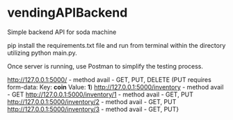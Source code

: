 # vendingAPIBackend
 Simple backend API for soda machine

pip install the requirements.txt file and run from terminal within the directory utilizing python main.py.

Once server is running, use Postman to simplify the testing process. 

http://127.0.0.1:5000/   -   method avail - GET, PUT, DELETE (PUT requires form-data: Key: **coin** Value: **1**)
http://127.0.0.1:5000/inventory   -   method avail - GET
http://127.0.0.1:5000/inventory/1   -   method avail - GET, PUT
http://127.0.0.1:5000/inventory/2   -   method avail - GET, PUT
http://127.0.0.1:5000/inventory/3   -   method avail - GET, PUT}


